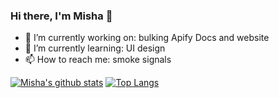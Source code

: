 ### Hi there, I'm Misha 👋

- 🔭 I’m currently working on: bulking Apify Docs and website
- 🌱 I’m currently learning: UI design
- 📫 How to reach me: smoke signals


[![Misha's github stats](https://github-readme-stats.vercel.app/api?username=m-murasovs&count_private=true)](https://github.com/anuraghazra/github-readme-stats)
[![Top Langs](https://github-readme-stats.vercel.app/api/top-langs/?username=m-murasovs&layout=compact)](https://github.com/anuraghazra/github-readme-stats)
